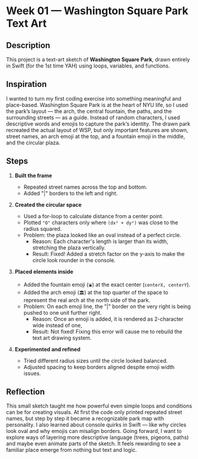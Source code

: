 # Week 01 — Washington Square Park Text Art

## Description
This project is a text-art sketch of **Washington Square Park**, drawn entirely in Swift (for the 1st time YAH) using loops, variables, and functions. 

## Inspiration
I wanted to turn my first coding exercise into something meaningful and place-based. 
Washington Square Park is at the heart of NYU life, so I used the park’s layout — the arch, the central fountain, the paths, and the surrounding streets — as a guide. 
Instead of random characters, I used descriptive words and emojis to capture the park’s identity.
The drawn park recreated the actual layout of WSP, but only important features are shown, street names, an arch emoji at the top, and a fountain emoji in the middle, and the circular plaza.

## Steps
1. **Built the frame**  
   - Repeated street names across the top and bottom.  
   - Added "|" borders to the left and right.  

2. **Created the circular space**  
   - Used a for-loop to calculate distance from a center point.  
   - Plotted `"O"` characters only where `(dx² + dy²)` was close to the radius squared.
   - Problem: the plaza looked like an oval instead of a perfect circle.
     - Reason: Each character's length is larger than its width, stretching the plaza vertically.
     - Result: Fixed! Added a stretch factor on the y-axis to make the circle look rounder in the console.  

3. **Placed elements inside**  
   - Added the fountain emoji (`⛲️`) at the exact center (`centerX, centerY`).  
   - Added the arch emoji (`🏛️`) at the top quarter of the space to represent the real arch at the north side of the park.
   - Problem: On each emoji line, the "|" border on the very right is being pushed to one unit further right.
     - Reason: Once an emoji is added, it is rendered as 2-character wide instead of one, 
     - Result: Not fixed! Fixing this error will cause me to rebuild the text art drawing system.

4. **Experimented and refined**  
   - Tried different radius sizes until the circle looked balanced.  
   - Adjusted spacing to keep borders aligned despite emoji width issues.  

## Reflection
This small sketch taught me how powerful even simple loops and conditions can be for creating visuals. 
At first the code only printed repeated street names, but step by step it became a recognizable park map with personality. 
I also learned about console quirks in  Swift — like why circles look oval and why emojis can misalign borders. 
Going forward, I want to explore ways of layering more descriptive language (trees, pigeons, paths) and maybe even animate parts of the sketch. 
It feels rewarding to see a familiar place emerge from nothing but text and logic.
